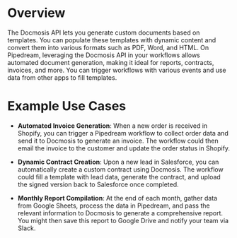 # Overview

The Docmosis API lets you generate custom documents based on templates. You can populate these templates with dynamic content and convert them into various formats such as PDF, Word, and HTML. On Pipedream, leveraging the Docmosis API in your workflows allows automated document generation, making it ideal for reports, contracts, invoices, and more. You can trigger workflows with various events and use data from other apps to fill templates.

# Example Use Cases

- **Automated Invoice Generation**: When a new order is received in Shopify, you can trigger a Pipedream workflow to collect order data and send it to Docmosis to generate an invoice. The workflow could then email the invoice to the customer and update the order status in Shopify.

- **Dynamic Contract Creation**: Upon a new lead in Salesforce, you can automatically create a custom contract using Docmosis. The workflow could fill a template with lead data, generate the contract, and upload the signed version back to Salesforce once completed.

- **Monthly Report Compilation**: At the end of each month, gather data from Google Sheets, process the data in Pipedream, and pass the relevant information to Docmosis to generate a comprehensive report. You might then save this report to Google Drive and notify your team via Slack.
